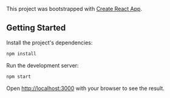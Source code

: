 This project was bootstrapped with [Create React App](https://github.com/facebook/create-react-app).

## Getting Started

Install the project's dependencies:

```bash
npm install
```

Run the development server:

```bash
npm start
```

Open [http://localhost:3000](http://localhost:3000) with your browser to see the result.
